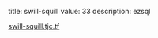 title: swill-squill
value: 33
description: ezsql

[swill-squill.tjc.tf](https://swill-squill.tjc.tf)